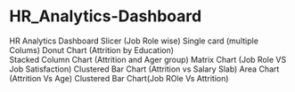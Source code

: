 # HR_Analytics-Dashboard
HR Analytics Dashboard
Slicer (Job Role wise)
Single card (multiple Colums)
Donut Chart (Attrition by Education)		 
Stacked Column Chart (Attrition and Ager group)
Matrix Chart (Job Role VS Job Satisfaction) 
Clustered Bar Chart (Attrition vs Salary Slab)
Area Chart (Attrition Vs Age)
Clustered Bar Chart(Job ROle Vs Attrition)
